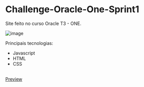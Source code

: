 # Challenge-Oracle-One-Sprint1

Site feito no curso Oracle T3 - ONE. 

![image](https://user-images.githubusercontent.com/82125143/188493605-09d3f37c-017a-4cd2-bbce-a43f98dd917c.png)


Principais tecnologias:
<br>
<ul>
  <li>Javascript</li>
  <li>HTML</li>
  <li>CSS</li>
</ul>
<br>
<vr>
<a href="https://oeleomar.github.io/Challenge-Oracle-One-Sprint1/">Preview</a>
